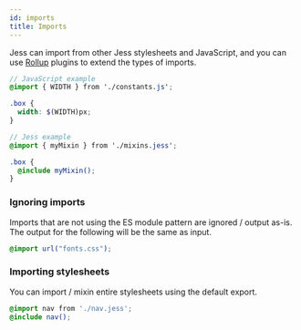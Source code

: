 ```yaml
---
id: imports
title: Imports
---
```


Jess can import from other Jess stylesheets and JavaScript, and you can use [Rollup](https://rollupjs.org/) plugins to extend the types of imports.

```scss
// JavaScript example
@import { WIDTH } from './constants.js';

.box {
  width: $(WIDTH)px;
}
```
```scss
// Jess example
@import { myMixin } from './mixins.jess';

.box {
  @include myMixin();
}
```

### Ignoring imports

Imports that are not using the ES module pattern are ignored / output as-is. The output for the following will be the same as input.
```css
@import url("fonts.css");
```

### Importing stylesheets

You can import / mixin entire stylesheets using the default export.

```scss
@import nav from './nav.jess';
@include nav();
```